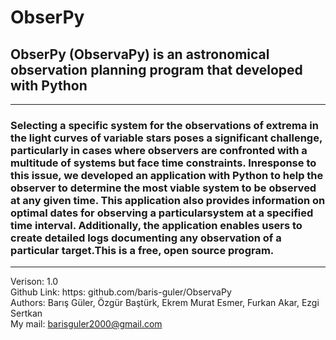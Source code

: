 # ObserPy
## ObserPy (ObservaPy) is an astronomical observation planning program that developed with Python
---------------------------------------------------------------------------------------------------------------------------------------------
### Selecting a specific system for the observations of extrema in the light curves of variable stars poses a significant challenge, particularly in cases where observers are confronted with a multitude of systems but face time constraints. Inresponse to this issue, we developed an application with Python to help the observer to determine the most viable system to be observed at any given time. This application also provides information on optimal dates for observing a particularsystem at a specified time interval. Additionally, the application enables users to create detailed logs documenting any observation of a particular target.This is a free, open source program.
---------------------------------------------------------------------------------------------------------------------------------------------
Verison: 1.0 <br>
Github Link: https: github.com/baris-guler/ObservaPy <br>
Authors: Barış Güler, Özgür Baştürk, Ekrem Murat Esmer, Furkan Akar, Ezgi Sertkan <br>
My mail: barisguler2000@gmail.com <br>
